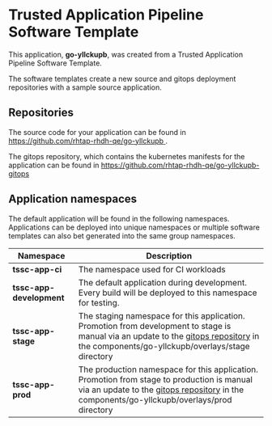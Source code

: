# Trusted Application Pipeline Software Template

This application, **go-yllckupb**, was created from a Trusted Application Pipeline Software Template.

The software templates create a new source and gitops deployment repositories with a sample source application. 

## Repositories

The source code for your application can be found in [https://github.com/rhtap-rhdh-qe/go-yllckupb ](https://github.com/rhtap-rhdh-qe/go-yllckupb ).
 
The gitops repository, which contains the kubernetes manifests for the application can be found in 
[https://github.com/rhtap-rhdh-qe/go-yllckupb-gitops ](https://github.com/rhtap-rhdh-qe/go-yllckupb-gitops ) 

## Application namespaces 

The default application will be found in the following namespaces. Applications can be deployed into unique namespaces or multiple software templates can also bet generated into the same group namespaces.  

|  Namespace   |  Description   |  
| -------- | -------- |
| **tssc-app-ci** | The namespace used for CI workloads |
| **tssc-app-development** | The default application during development. Every build will be deployed to this namespace for testing. |
| **tssc-app-stage** | The staging namespace for this application. Promotion from development to stage is manual via an update to the [gitops repository](https://github.com/rhtap-rhdh-qe/go-yllckupb-gitops ) in the components/go-yllckupb/overlays/stage directory |
| **tssc-app-prod** | The production namespace for this application. Promotion from stage to production is manual via an update to the [gitops repository](https://github.com/rhtap-rhdh-qe/go-yllckupb-gitops ) in the components/go-yllckupb/overlays/prod directory |